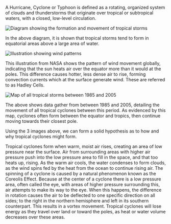 
A Hurricane, Cyclone or Typhoon is defined as a rotating, organized system of clouds and thunderstorms that originate over tropical or subtropical waters, with a closed, low-level circulation.

![Diagram showing the formation and movement of tropical storms](https://www.mapsofworld.com/world-maps/image/wether/tropical-revolving-storm-enlarge.jpg)

In the above diagram, it is shown that tropical storms tend to form in equatorial areas above a large area of water.

![Illustration showing wind patterns](https://d32ogoqmya1dw8.cloudfront.net/images/eslabs/hurricanes/3d_hadley_md.v3.jpg)

This illustration from NASA shows the pattern of wind movement globally, indicating that the sun heats air over the equator more than it would at the poles. This difference causes hotter, less dense air to rise, forming convection currents which at the surface generate wind. These are referred to as Hadley Cells.

![Map of all tropical storms between 1985 and 2005](https://serc.carleton.edu/images/eslabs/hurricanes/global_tropical_cyclone_tracks.v2.jpg)

The above shows data gather from between 1985 and 2005, detailing the movement of all tropical cyclones between this period. As evidenced by this map, cyclones often form between the equator and tropics, then continue moving towards their closest pole.

Using the 3 images above, we can form a solid hypothesis as to how and why tropical cyclones might form.

Tropical cyclones form when warm, moist air rises, creating an area of low pressure near the surface. Air from surrounding areas with higher air pressure push into the low pressure area to fill in the space, and that too heats up, rising. As the warm air cools, the water condenses to form clouds, as the wind spins fed by the heat from the ocean to continue rising air. The spinning of a cyclone is caused by a natural phenomenon known as the Coreolis Effect. Because at the center of a cyclone there is a low pressure area, often called the eye, with areas of higher pressure surrounding this, air attempts to make its way to the eye. When this happens, the difference in rotation causes the air to be deflected to one specific direction on all sides; to the right in the northern hemisphere and left in its southern counterpart. This results in a vortex movement.
Tropical cyclones will lose energy as they travel over land or toward the poles, as heat or water volume decreases over these areas.